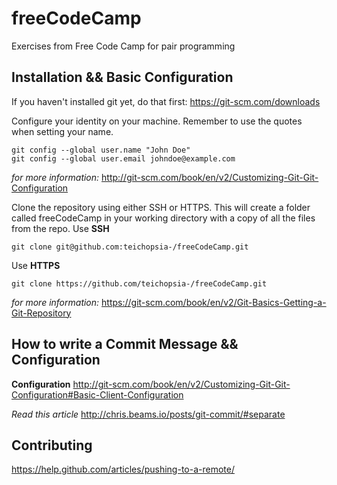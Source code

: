 # freeCodeCamp
Exercises from Free Code Camp for pair programming

## Installation && Basic Configuration 
If you haven't installed git yet, do that first:
https://git-scm.com/downloads


Configure your identity on your machine. Remember to use the quotes when setting your name.
```
git config --global user.name "John Doe"
git config --global user.email johndoe@example.com
```
*for more information:* 
http://git-scm.com/book/en/v2/Customizing-Git-Git-Configuration 


Clone the repository using either SSH or HTTPS. This will create a folder
called freeCodeCamp in your working directory with a copy of all the files 
from the repo.
Use **SSH**
```
git clone git@github.com:teichopsia-/freeCodeCamp.git
```

Use **HTTPS**
```
git clone https://github.com/teichopsia-/freeCodeCamp.git
```
*for more information:* 
https://git-scm.com/book/en/v2/Git-Basics-Getting-a-Git-Repository
 

## How to write a Commit Message && Configuration
**Configuration**
http://git-scm.com/book/en/v2/Customizing-Git-Git-Configuration#Basic-Client-Configuration

*Read this article*
http://chris.beams.io/posts/git-commit/#separate


## Contributing
https://help.github.com/articles/pushing-to-a-remote/
